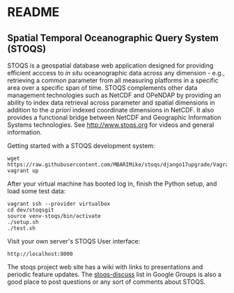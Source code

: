 README
======

Spatial Temporal Oceanographic Query System (STOQS)
---------------------------------------------------

STOQS is a geospatial database web application designed for providing efficient 
acccess to *in situ* oceanographic data across any dimension - e.g., retrieving
a common parameter from all measuring platforms in a specific area over a 
specific span of time.  STOQS complements other data management technologies
such as NetCDF and OPeNDAP by providing an ability to index data retrieval 
across parameter and spatial dimensions in addition to the *a priori* indexed
coordinate dimensions in NetCDF.  It also provides a functional bridge between 
NetCDF and Geographic Information Systems technologies. See http://www.stoqs.org
for videos and general information.

Getting started with a STOQS development system:

    wget https://raw.githubusercontent.com/MBARIMike/stoqs/django17upgrade/Vagrantfile
    vagrant up

After your virtual machine has booted log in, finish the Python setup, and load some test data:

    vagrant ssh --provider virtualbox
    cd dev/stoqsgit
    source venv-stoqs/bin/activate
    ./setup.sh
    ./test.sh

Visit your own server's STOQS User interface:

    http://localhost:8000



The stoqs project web site has a wiki with links to presentations and periodic feature
updates.  The [stoqs-discuss](https://groups.google.com/forum/#!forum/stoqs-discuss) list in Google Groups is also a good place to post questions
or any sort of comments about STOQS.    



